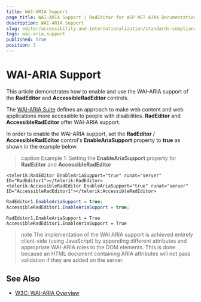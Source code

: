 ```yaml
---
title: WAI-ARIA Support
page_title: WAI-ARIA Support | RadEditor for ASP.NET AJAX Documentation
description: WAI-ARIA Support
slug: editor/accessibility-and-internationalization/standards-compliance/wai-aria-support
tags: wai-aria,support
published: True
position: 3
---
```


# WAI-ARIA Support

This article demonstrates how to enable and use the WAI-ARIA support of the **RadEditor** and **AccessibleRadEditor** controls.

The [WAI-ARIA Suite](http://www.w3.org/WAI/intro/aria) defines an approach to make web content and web applications more accessible to people with disabilities. **RadEditor** and **AccessibleRadEditor** offer WAI-ARIA support.

In order to enable the WAI-ARIA support, set the **RadEditor** / **AccessibleRadEditor** control's **EnableAriaSupport** property to **true** as shown in the example below.

>caption Example 1: Setting the **EnableAriaSupport** property for **RadEditor** and **AccessibleRadEditor**


````ASP.NET
<telerik:RadEditor EnableAriaSupport="true" runat="server" ID="RadEditor1"></telerik:RadEditor>
<telerik:AccessibleRadEditor EnableAriaSupport="true" runat="server" ID="AccessibleRadEditor1"></telerik:AccessibleRadEditor>
````
````C#
RadEditor1.EnableAriaSupport = true;
AccessibleRadEditor1.EnableAriaSupport = true;
````
````VB
RadEditor1.EnableAriaSupport = True
AccessibleRadEditor1.EnableAriaSupport = True
````

>note The implementation of the WAI ARIA support is achieved entirely client-side (using JavaScript) by appending different attributes and appropriate WAI-ARIA roles to the DOM elements.	This is done because an HTML document containing ARIA attributes will not pass validation if they are added on the server.


## See Also

 * [W3C: WAI-ARIA Overview](http://www.w3.org/WAI/intro/aria)

